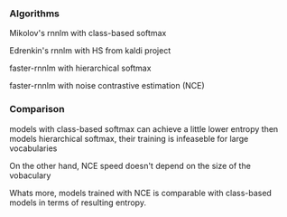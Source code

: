 ### Algorithms

Mikolov's rnnlm with class-based softmax

Edrenkin's rnnlm with HS from kaldi project

faster-rnnlm with hierarchical softmax

faster-rnnlm with noise contrastive estimation (NCE)

### Comparison

models with class-based softmax can achieve a little lower entropy then models hierarchical softmax, their training is infeaseble for large vocabularies

On the other hand, NCE speed doesn't depend on the size of the vobaculary

Whats more, models trained with NCE is comparable with class-based models in terms of resulting entropy.
